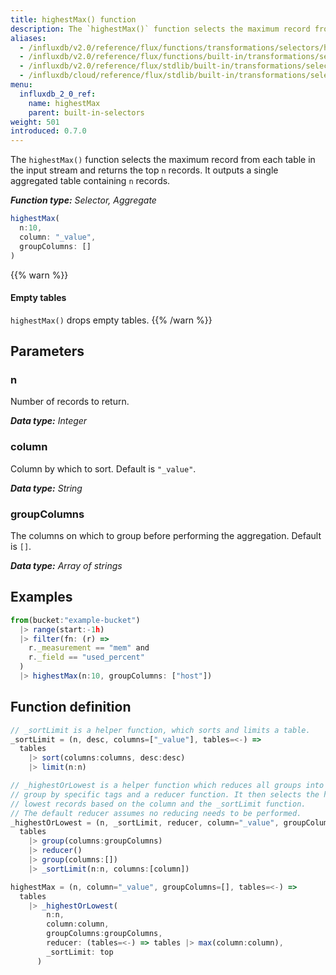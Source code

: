 ```yaml
---
title: highestMax() function
description: The `highestMax()` function selects the maximum record from each table in the input stream and returns the top `n` records.
aliases:
  - /influxdb/v2.0/reference/flux/functions/transformations/selectors/highestmax
  - /influxdb/v2.0/reference/flux/functions/built-in/transformations/selectors/highestmax/
  - /influxdb/v2.0/reference/flux/stdlib/built-in/transformations/selectors/highestmax/
  - /influxdb/cloud/reference/flux/stdlib/built-in/transformations/selectors/highestmax/
menu:
  influxdb_2_0_ref:
    name: highestMax
    parent: built-in-selectors
weight: 501
introduced: 0.7.0
---
```


The `highestMax()` function selects the maximum record from each table in the input stream and returns the top `n` records.
It outputs a single aggregated table containing `n` records.

_**Function type:** Selector, Aggregate_

```js
highestMax(
  n:10,
  column: "_value",
  groupColumns: []
)
```

{{% warn %}}
#### Empty tables
`highestMax()` drops empty tables.
{{% /warn %}}

## Parameters

### n
Number of records to return.

_**Data type:** Integer_

### column
Column by which to sort.
Default is `"_value"`.

_**Data type:** String_

### groupColumns
The columns on which to group before performing the aggregation.
Default is `[]`.

_**Data type:** Array of strings_

## Examples
```js
from(bucket:"example-bucket")
  |> range(start:-1h)
  |> filter(fn: (r) =>
    r._measurement == "mem" and
    r._field == "used_percent"
  )
  |> highestMax(n:10, groupColumns: ["host"])
```

## Function definition
```js
// _sortLimit is a helper function, which sorts and limits a table.
_sortLimit = (n, desc, columns=["_value"], tables=<-) =>
  tables
    |> sort(columns:columns, desc:desc)
    |> limit(n:n)

// _highestOrLowest is a helper function which reduces all groups into a single
// group by specific tags and a reducer function. It then selects the highest or
// lowest records based on the column and the _sortLimit function.
// The default reducer assumes no reducing needs to be performed.
_highestOrLowest = (n, _sortLimit, reducer, column="_value", groupColumns=[], tables=<-) =>
  tables
    |> group(columns:groupColumns)
    |> reducer()
    |> group(columns:[])
    |> _sortLimit(n:n, columns:[column])

highestMax = (n, column="_value", groupColumns=[], tables=<-) =>
  tables
    |> _highestOrLowest(
        n:n,
        column:column,
        groupColumns:groupColumns,
        reducer: (tables=<-) => tables |> max(column:column),
        _sortLimit: top
      )
```
